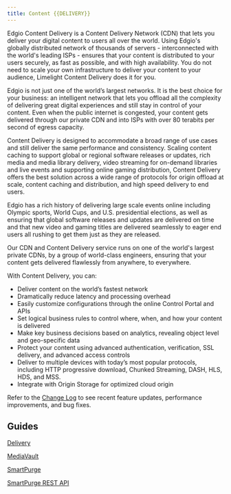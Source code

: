 ```yaml
---
title: Content {{DELIVERY}}
---
```


Edgio Content Delivery is a Content Delivery Network (CDN) that lets you deliver your digital content to users all over the world. Using Edgio's globally distributed network of thousands of servers - interconnected with the world's leading ISPs - ensures that your content is distributed to your users securely, as fast as possible, and with high availability. You do not need to scale your own infrastructure to deliver your content to your audience, Limelight Content Delivery does it for you.

Edgio is not just one of the world’s largest networks. It is the best choice for your business: an intelligent network that lets you offload all the complexity of delivering great digital experiences and still stay in control of your content. Even when the public internet is congested, your content gets delivered through our private CDN and into ISPs with over 80 terabits per second of egress capacity.

Content Delivery is designed to accommodate a broad range of use cases and still deliver the same performance and consistency. Scaling content caching to support global or regional software releases or updates, rich media and media library delivery, video streaming for on-demand libraries and live events and supporting online gaming distribution, Content Delivery offers the best solution across a wide range of protocols for origin offload at scale, content caching and distribution, and high speed delivery to end users.

Edgio has a rich history of delivering large scale events online including Olympic sports, World Cups, and U.S. presidential elections, as well as ensuring that global software releases and updates are delivered on time and that new video and gaming titles are delivered seamlessly to eager end users all rushing to get them just as they are released.

Our CDN and Content Delivery service runs on one of the world's largest private CDNs, by a group of world-class engineers, ensuring that your content gets delivered flawlessly from anywhere, to everywhere.

With Content Delivery, you can:

- Deliver content on the world’s fastest network
- Dramatically reduce latency and processing overhead
- Easily customize configurations through the online Control Portal and APIs
- Set logical business rules to control where, when, and how your content is delivered
- Make key business decisions based on analytics, revealing object level and geo-specific data
- Protect your content using advanced authentication, verification, SSL delivery, and advanced access controls
- Deliver to multiple devices with today’s most popular protocols, including HTTP progressive download, Chunked Streaming, DASH, HLS, HDS, and MSS.
- Integrate with Origin Storage for optimized cloud origin


Refer to the [Change Log](/delivery/delivery/change_log) to see recent feature updates, performance improvements, and bug fixes.

## Guides

[Delivery](/delivery/delivery/guide)

[MediaVault](/delivery/delivery/mediavault)

[SmartPurge](/delivery/delivery/smartpurge)

[SmartPurge REST API](/delivery/delivery/smartpurge/smartpurge_rest_api)
